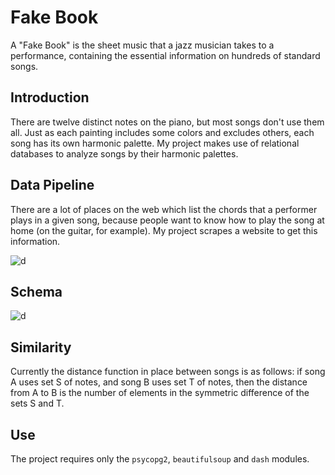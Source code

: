 # Fake Book

A "Fake Book" is the sheet music that a jazz musician takes to a performance, containing the essential information on hundreds of standard songs.

## Introduction

There are twelve distinct notes on the piano, but most songs don't use them all. Just as each painting includes some colors and excludes others, each song has its own harmonic palette. My project makes use of relational databases to analyze songs by their harmonic palettes. 

## Data Pipeline

There are a lot of places on the web which list the chords that a performer plays in a given song, because people want to know how to play the song at home (on the guitar, for example). My project scrapes a website to get this information. 

![d](https://i.imgur.com/seeOw5I.png)

## Schema

![d](https://i.imgur.com/O9RbZjd.png)

## Similarity 

Currently the distance function in place between songs is as follows: if song A uses set S of notes, and song B uses set T of notes, then the distance from A to B is the number of elements in the symmetric difference of the sets S and T. 

## Use

The project requires only the `psycopg2`, `beautifulsoup` and `dash` modules.  
